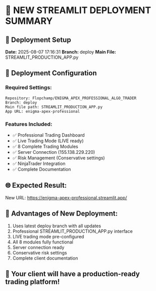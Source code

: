 
# 🚀 NEW STREAMLIT DEPLOYMENT SUMMARY

## 📅 Deployment Setup
**Date:** 2025-08-07 17:16:31
**Branch:** deploy
**Main File:** STREAMLIT_PRODUCTION_APP.py

## 🎯 Deployment Configuration

### Required Settings:
```
Repository: Flopchamp/ENIGMA_APEX_PROFESSIONAL_ALGO_TRADER
Branch: deploy
Main file path: STREAMLIT_PRODUCTION_APP.py
App URL: enigma-apex-professional
```

### Features Included:
- ✅ Professional Trading Dashboard
- ✅ Live Trading Mode (LIVE ready)
- ✅ 8 Complete Trading Modules
- ✅ Server Connection (155.138.229.220)
- ✅ Risk Management (Conservative settings)
- ✅ NinjaTrader Integration
- ✅ Complete Documentation

## 🌐 Expected Result:
New URL: https://enigma-apex-professional.streamlit.app/

## 🎯 Advantages of New Deployment:
1. Uses latest deploy branch with all updates
2. Professional STREAMLIT_PRODUCTION_APP.py interface
3. LIVE trading mode pre-configured
4. All 8 modules fully functional
5. Server connection ready
6. Conservative risk settings
7. Complete client documentation

## 🚀 Your client will have a production-ready trading platform!
